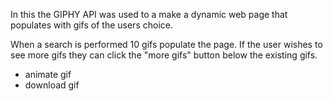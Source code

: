 In this the GIPHY API was used to a make a dynamic web page that populates with gifs of the users choice.

When a search is performed 10 gifs populate the page. If the user wishes to see more gifs they can click the "more gifs" button below the existing gifs.

- animate gif
- download gif



